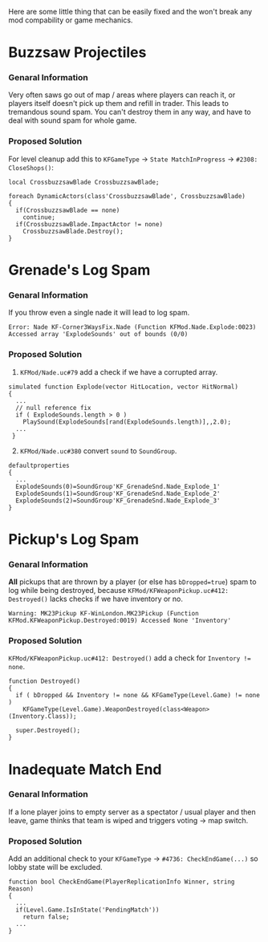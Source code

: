 Here are some little thing that can be easily fixed and the won't break any mod compability or game mechanics.

# Buzzsaw Projectiles
### Genaral Information
Very often saws go out of map / areas where players can reach it, or players itself doesn't pick up them and refill in trader. This leads to tremandous sound spam. You can't destroy them in any way, and have to deal with sound spam for whole game.

### Proposed Solution
For level cleanup add this to `KFGameType` -> `State MatchInProgress` -> `#2308: CloseShops()`:
```unrealscript
local CrossbuzzsawBlade CrossbuzzsawBlade;

foreach DynamicActors(class'CrossbuzzsawBlade', CrossbuzzsawBlade)
{
  if(CrossbuzzsawBlade == none)
    continue;
  if(CrossbuzzsawBlade.ImpactActor != none)
    CrossbuzzsawBlade.Destroy();
}
```

# Grenade's Log Spam
### Genaral Information
If you throw even a single nade it will lead to log spam.

`Error: Nade KF-Corner3WaysFix.Nade (Function KFMod.Nade.Explode:0023) Accessed array 'ExplodeSounds' out of bounds (0/0)`

### Proposed Solution
1. `KFMod/Nade.uc#79` add a check if we have a corrupted array.
```unrealscript
simulated function Explode(vector HitLocation, vector HitNormal)
{
  ...
  // null reference fix
  if ( ExplodeSounds.length > 0 )
    PlaySound(ExplodeSounds[rand(ExplodeSounds.length)],,2.0);
  ...
 }
```
2. `KFMod/Nade.uc#380` convert `sound` to `SoundGroup`.
```unrealscript
defaultproperties
{
  ...
  ExplodeSounds(0)=SoundGroup'KF_GrenadeSnd.Nade_Explode_1'
  ExplodeSounds(1)=SoundGroup'KF_GrenadeSnd.Nade_Explode_2'
  ExplodeSounds(2)=SoundGroup'KF_GrenadeSnd.Nade_Explode_3'
}
```

# Pickup's Log Spam
### Genaral Information
**All** pickups that are thrown by a player (or else has `bDropped=true`) spam to log while being destroyed, because `KFMod/KFWeaponPickup.uc#412: Destroyed()` lacks checks if we have inventory or no.

`Warning: MK23Pickup KF-WinLondon.MK23Pickup (Function KFMod.KFWeaponPickup.Destroyed:0019) Accessed None 'Inventory'`

### Proposed Solution
`KFMod/KFWeaponPickup.uc#412: Destroyed()` add a check for `Inventory != none`.
```unrealscript
function Destroyed()
{
  if ( bDropped && Inventory != none && KFGameType(Level.Game) != none )
    KFGameType(Level.Game).WeaponDestroyed(class<Weapon>(Inventory.Class));

  super.Destroyed();
}
```

# Inadequate Match End
### Genaral Information
If a lone player joins to empty server as a spectator / usual player and then leave, game thinks that team is wiped and triggers voting -> map switch.

### Proposed Solution
Add an additional check to your `KFGameType` -> `#4736: CheckEndGame(...)` so lobby state will be excluded.
```unrealscript
function bool CheckEndGame(PlayerReplicationInfo Winner, string Reason)
{
  ...
  if(Level.Game.IsInState('PendingMatch'))
    return false;
  ...
}
```
